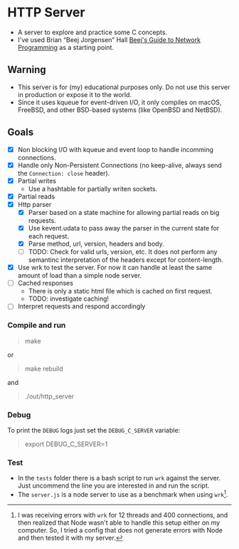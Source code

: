 # HTTP Server

- A server to explore and practice some C concepts.
- I've used Brian “Beej Jorgensen” Hall [Beej's Guide to Network Programming](https://beej.us/guide/bgnet/html/split/index.html) as a starting point.

## Warning

- This server is for (my) educational purposes only. Do not use this server in production or expose it to the world.
- Since it uses kqueue for event-driven I/O, it only compiles on macOS, FreeBSD, and other BSD-based systems (like OpenBSD and NetBSD).

## Goals

- [x] Non blocking I/O with kqueue and event loop to handle incomming connections.
- [x] Handle only Non-Persistent Connections (no keep-alive, always send the `Connection: close` header).
- [x] Partial writes
  - Use a hashtable for partially writen sockets.
- [x] Partial reads
- [x] Http parser
  - [x] Parser based on a state machine for allowing partial reads on big requests.
  - [x] Use kevent.udata to pass away the parser in the current state for each request.
  - [x] Parse method, url, version, headers and body.
  - [ ] TODO: Check for valid urls, version, etc. It does not perform any semantinc interpretation of the headers except for content-length.
- [x] Use wrk to test the server. For now it can handle at least the same amount of load than a simple node server.
- [ ] Cached responses
  - There is only a static html file which is cached on first request.
  - TODO: investigate caching!
- [ ] Interpret requests and respond accordingly

### Compile and run

> make

or

> make rebuild

and

> ./out/http_server

### Debug

To print the `DEBUG` logs just set the `DEBUG_C_SERVER` variable:

> export DEBUG_C_SERVER=1

### Test

- In the `tests` folder there is a bash script to run `wrk` against the server. Just uncommend the line you are interested in and run the script.
- The `server.js` is a node server to use as a benchmark when using `wrk`[^1].

[^1]: I was receiving errors with `wrk` for 12 threads and 400 connections, and then realized that Node wasn't able to handle this setup either on my computer. So, I tried a config that does not generate errors with Node and then tested it with my server.
